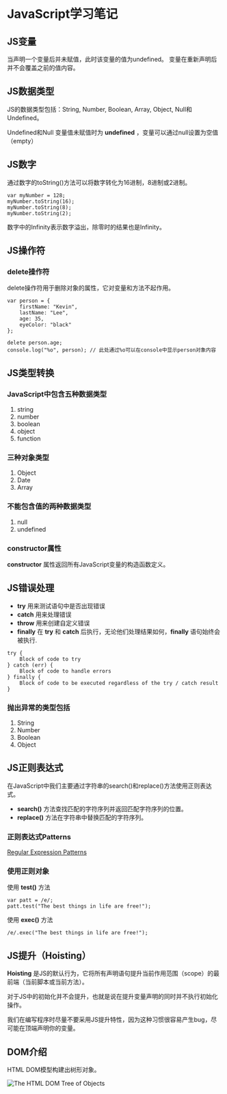 # JavaScript学习笔记

## JS变量

当声明一个变量后并未赋值，此时该变量的值为undefined。
变量在重新声明后并不会覆盖之前的值内容。

## JS数据类型

JS的数据类型包括：String, Number, Boolean, Array, Object, Null和Undefined。

Undefined和Null
变量值未赋值时为 **undefined** ，变量可以通过null设置为空值（empty）

## JS数字

通过数字的toString()方法可以将数字转化为16进制，8进制或2进制。
```
var myNumber = 128;
myNumber.toString(16);
myNumber.toString(8);
myNumber.toString(2);
```

数字中的Infinity表示数字溢出，除零时的结果也是Infinity。

## JS操作符

### delete操作符

delete操作符用于删除对象的属性，它对变量和方法不起作用。

```
var person = {
    firstName: "Kevin",
    lastName: "Lee",
    age: 35,
    eyeColor: "black"
};

delete person.age;
console.log("%o", person); // 此处通过%o可以在console中显示person对象内容
```

## JS类型转换

### JavaScript中包含五种数据类型

1. string
2. number
3. boolean
4. object
5. function

### 三种对象类型

1. Object
2. Date
3. Array

### 不能包含值的两种数据类型

1. null
2. undefined

### constructor属性

**constructor** 属性返回所有JavaScript变量的构造函数定义。

## JS错误处理

+ **try** 用来测试语句中是否出现错误
+ **catch** 用来处理错误
+ **throw** 用来创建自定义错误
+ **finally** 在 **try** 和 **catch** 后执行，无论他们处理结果如何，**finally** 语句始终会被执行.

```
try {
    Block of code to try
} catch (err) {
    Block of code to handle errors
} finally {
    Block of code to be executed regardless of the try / catch result
}
```

### 抛出异常的类型包括

1. String
2. Number
3. Boolean
4. Object

## JS正则表达式

在JavaScript中我们主要通过字符串的search()和replace()方法使用正则表达式。

+ **search()** 方法查找匹配的字符序列并返回匹配字符序列的位置。
+ **replace()** 方法在字符串中替换匹配的字符序列。

### 正则表达式Patterns

[Regular Expression Patterns](www.w3schools.com/js/js_regexp.asp)

### 使用正则对象

使用 **test()** 方法

```
var patt = /e/;
patt.test("The best things in life are free!");
```

使用 **exec()** 方法

```
/e/.exec("The best things in life are free!");
```

## JS提升（Hoisting）

**Hoisting** 是JS的默认行为，它将所有声明语句提升当前作用范围（scope）的最前端（当前脚本或当前方法）。

对于JS中的初始化并不会提升，也就是说在提升变量声明的同时并不执行初始化操作。

我们在编写程序时尽量不要采用JS提升特性，因为这种习惯很容易产生bug，尽可能在顶端声明你的变量。

## DOM介绍

HTML DOM模型构建出树形对象。

![The HTML DOM Tree of Objects](/http://www.w3schools.com/js/pic_htmltree.gif)